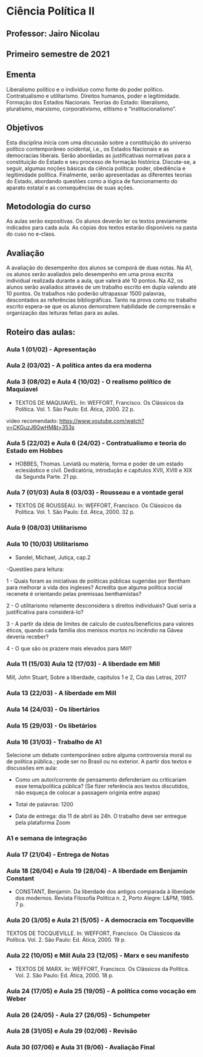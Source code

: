 # Ciência Política II
## Professor: Jairo Nicolau
## Primeiro semestre de 2021


## Ementa
Liberalismo político e o indivíduo como fonte do poder político. Contratualismo e utilitarismo. Direitos humanos, poder e legitimidade. Formação dos Estados Nacionais. Teorias do Estado: liberalismo, pluralismo, marxismo, corporativismo, elitismo e “institucionalismo”.

## Objetivos
Esta disciplina inicia com uma discussão sobre a constituição do universo político contemporâneo ocidental, i.e., os Estados Nacionais e as democracias liberais. Serão abordadas as justificativas normativas para a constituição do Estado e seu processo de formação histórica. Discute-se, a seguir, algumas noções básicas da ciência política: poder, obediência e legitimidade política. Finalmente, serão apresentadas as diferentes teorias do Estado, abordando questões como a lógica de funcionamento do aparato estatal e as consequências de suas ações.

## Metodologia do curso
As aulas serão expositivas. Os alunos deverão ler os textos previamente indicados para cada aula. As cópias dos textos estarão disponíveis na pasta do cuso no e-class.

## Avaliação
A avaliação do desempenho dos alunos se comporá de duas notas. Na A1, os alunos serão avaliados pelo desempenho em uma prova escrita individual realizada durante a aula, que valerá até 10 pontos. Na A2, os alunos serão avaliados através de um trabalho escrito em dupla valendo até 10 pontos. Os trabalhos não poderão ultrapassar 1500 palavras, descontados as referências bibliográficas. Tanto na prova como no trabalho escrito espera-se que os alunos demonstrem habilidade de compreensão e organização das leituras feitas para as aulas.


## Roteiro das aulas:

###  Aula 1 (01/02) - Apresentação

###  Aula 2 (03/02) - A política antes da era moderna

###  Aula 3 (08/02) e Aula 4 (10/02) - O realismo político de Maquiavel

- TEXTOS DE MAQUIAVEL. In: WEFFORT, Francisco. Os Clássicos da Política. Vol. 1. São Paulo: Ed. Ática, 2000. 22 p.

video recomendado: https://www.youtube.com/watch?v=CKGuzJ6GwHM&t=353s 

###  Aula 5 (22/02) e  Aula 6 (24/02) -  Contratualismo e teoria do Estado em Hobbes

- HOBBES, Thomas. Leviatã ou matéria, forma e poder de um estado eclesiástico e civil. Dedicatória, introdução e capítulos XVII, XVIII e XIX da Segunda Parte. 21 pp.

###  Aula 7 (01/03)  Aula 8 (03/03) - Rousseau e a vontade geral

- TEXTOS DE ROUSSEAU. In: WEFFORT, Francisco. Os Clássicos da Política. Vol. 1. São Paulo: Ed. Ática, 2000. 32 p.


### Aula 9 (08/03) Utilitarismo


### Aula 10 (10/03) Utilitarismo

- Sandel, Michael, Jutiça, cap.2

-Questões para leitura:

1 - Quais foram as iniciativas de políticas públicas sugeridas por Bentham para melhorar a vida dos ingleses? Acredita que alguma política social recenete é orientando pelas premissas benthamistas?

2 - O utilitarismo relamente desconsidera s direitos individuais? Qual seria a justificativa para considerá-lo?

3 - A partir da ideia de limites de calculo de custos/benefícios para valores éticos, quando cada família dos menisos mortos no incêndio na Gávea deveria receber?

4 - O que são os prazere mais elevados para Mill? 


### Aula 11 (15/03)  Aula 12 (17/03) -  A liberdade em Mill

 Mill, John Stuart, Sobre a liberdade, capitulos 1 e 2, Cia das Letras, 2017
 

### Aula 13 (22/03) - A liberdade em Mill


### Aula 14 (24/03) -  Os libertários


### Aula 15 (29/03) - Os libetários 


### Aula 16 (31/03) - Trabalho de A1

Selecione um debate contemporâneo sobre alguma controversia moral ou de política pública.; pode ser no Brasil ou no exterior. 
A partir dos textos e discussões em aula:

- Como um autor/corrente de pensamento defenderiam ou criticariam esse tema/política pública?
(Se fizer referência aos textos discutidos, não esqueça de colocar a passagem originla entre aspas)

- Total de palavras: 1200

- Data de entrega: dia 11 de abril às 24h. O trabalho deve ser entregue pela plataforma Zoom



### A1 e semana de integração


### Aula 17 (21/04) - Entrega de Notas


### Aula 18 (26/04) e Aula 19 (28/04) - A liberdade em Benjamin Constant

- CONSTANT, Benjamin. Da liberdade dos antigos comparada à liberdade dos modernos. Revista Filosofia Política n. 2, Porto Alegre: L&PM, 1985. 7 p.


### Aula 20 (3/05) e Aula 21 (5/05) -  A democracia em Tocqueville

TEXTOS DE TOCQUEVILLE. In: WEFFORT, Francisco. Os Clássicos da Política. Vol. 2. São Paulo: Ed. Ática, 2000. 19 p.

### Aula 22 (10/05) e Mill Aula 23 (12/05) - Marx e seu manifesto
 
- TEXTOS DE MARX. In: WEFFORT, Francisco. Os Clássicos da Política. Vol. 2. São Paulo:
Ed. Ática, 2000. 18 p.

### Aula 24 (17/05)  e Aula 25 (19/05) - A política como vocação em Weber


### Aula 26 (24/05) - Aula 27 (26/05) - Schumpeter


### Aula 28 (31/05) e Aula 29 (02/06) - Revisão

 
### Aula 30 (07/06) e Aula 31 (9/06)  - Avaliação Final







